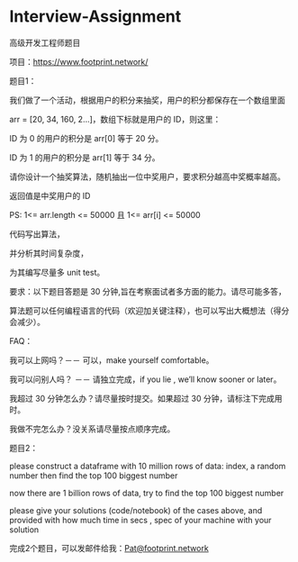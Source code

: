 # Interview-Assignment
高级开发工程师题目

项目：https://www.footprint.network/

题目1：

我们做了一个活动，根据用户的积分来抽奖，用户的积分都保存在一个数组里面

arr = [20, 34, 160, 2…]，数组下标就是用户的 ID，则这里：

ID 为 0 的用户的积分是 arr[0] 等于 20 分。

ID 为 1 的用户的积分是 arr[1] 等于 34 分。

请你设计一个抽奖算法，随机抽出一位中奖用户，要求积分越高中奖概率越高。

返回值是中奖用户的 ID

PS: 1<= arr.length <= 50000 且 1<= arr[i] <= 50000

代码写出算法，

并分析其时间复杂度，

为其编写尽量多 unit test。

要求：以下题目答题是 30 分钟,旨在考察面试者多方面的能力。请尽可能多答，

算法题可以任何编程语言的代码（欢迎加关键注释），也可以写出大概想法（得分会减少）。

FAQ：

我可以上网吗？－－ 可以，make yourself comfortable。

我可以问别人吗？ －－ 请独立完成，if you lie , we’ll know sooner or later。

我超过 30 分钟怎么办？请尽量按时提交。如果超过 30 分钟，请标注下完成用时。

我做不完怎么办？没关系请尽量按点顺序完成。

题目2：

please construct a dataframe with 10 million rows of data: index, a random number then find the top 100 biggest number

now there are 1 billion rows of data, try to find the top 100 biggest number

please give your solutions (code/notebook) of the cases above, and provided with how much time in secs , spec of your machine with your solution

完成2个题目，可以发邮件给我：Pat@footprint.network

